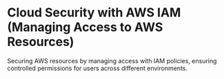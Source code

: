 # Cloud Security with AWS IAM (Managing Access to AWS Resources)
Securing AWS resources by managing access with IAM policies, ensuring controlled permissions for users across different environments.

